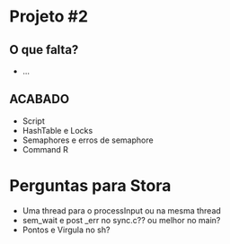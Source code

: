Projeto #2
=
## O que falta?
+ ...
## ACABADO
+ Script
+ HashTable e Locks
+ Semaphores e erros de semaphore
+ Command R

Perguntas para Stora
=
+ Uma thread para o processInput ou na mesma thread
+ sem_wait e post _err no sync.c?? ou melhor no main?
+ Pontos e Virgula no sh?
